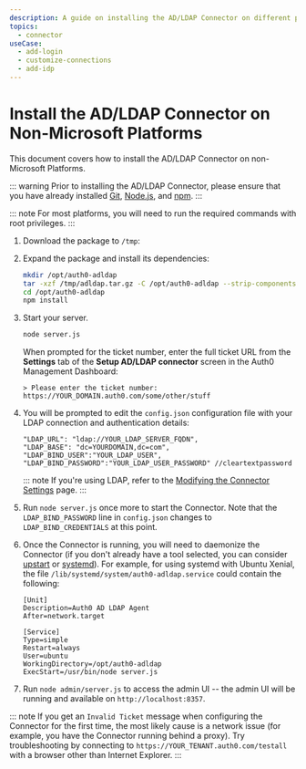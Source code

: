 ```yaml
---
description: A guide on installing the AD/LDAP Connector on different platforms.
topics:
  - connector
useCase:
  - add-login
  - customize-connections
  - add-idp
---
```

# Install the AD/LDAP Connector on Non-Microsoft Platforms

This document covers how to install the AD/LDAP Connector on non-Microsoft Platforms.

::: warning
Prior to installing the AD/LDAP Connector, please ensure that you have already installed [Git](https://git-scm.com/download/linux), [Node.js](https://nodejs.org), and [npm](http://blog.npmjs.org/post/85484771375/how-to-install-npm).
:::

::: note
For most platforms, you will need to run the required commands with root privileges.
:::

1. Download the <a class="download-github" href=""></a> package to `/tmp`:

    <code class="curl-example"></code>

2. Expand the <a class="download-github" href=""></a> package and install its dependencies:

    ```bash
    mkdir /opt/auth0-adldap
    tar -xzf /tmp/adldap.tar.gz -C /opt/auth0-adldap --strip-components=1
    cd /opt/auth0-adldap
    npm install
    ```

3. Start your server.

    ```bash
    node server.js
    ```

    When prompted for the ticket number, enter the full ticket URL from the **Settings** tab of the **Setup AD/LDAP connector** screen in the Auth0 Management Dashboard:

    ```text
    > Please enter the ticket number: https://YOUR_DOMAIN.auth0.com/some/other/stuff
    ```

4. You will be prompted to edit the `config.json` configuration file with your LDAP connection and authentication details:

    ```text
    "LDAP_URL": "ldap://YOUR_LDAP_SERVER_FQDN",
    "LDAP_BASE": "dc=YOURDOMAIN,dc=com",
    "LDAP_BIND_USER":"YOUR_LDAP_USER",
    "LDAP_BIND_PASSWORD":"YOUR_LDAP_USER_PASSWORD" //cleartextpassword
    ```

    ::: note
    If you're using LDAP, refer to the [Modifying the Connector Settings](/connector/modify) page.
    :::

5. Run `node server.js` once more to start the Connector. Note that the `LDAP_BIND_PASSWORD` line in `config.json` changes to `LDAP_BIND_CREDENTIALS` at this point.

6. Once the Connector is running, you will need to daemonize the Connector (if you don't already have a tool selected, you can consider [upstart](http://upstart.ubuntu.com/) or [systemd](https://www.freedesktop.org/wiki/Software/systemd/)). For example, for using systemd with Ubuntu Xenial, the file `/lib/systemd/system/auth0-adldap.service` could contain the following:
  
	```text
    [Unit]
    Description=Auth0 AD LDAP Agent
    After=network.target
    
    [Service]
    Type=simple
    Restart=always
    User=ubuntu
    WorkingDirectory=/opt/auth0-adldap
    ExecStart=/usr/bin/node server.js
    ```

<script type="text/javascript">
  $.getJSON('https://cdn.auth0.com/connector/windows/latest.json', function (data) {
    $('.download-github')
        .attr('href', 'https://github.com/auth0/ad-ldap-connector/releases/tag/v' + data.version)
        .text('adldap-' + data.version);

    $('.curl-example')
      .text('curl -Lo /tmp/adldap.tar.gz https://github.com/auth0/ad-ldap-connector/archive/v' + data.version + '.tar.gz');
  })
</script>

7. Run `node admin/server.js` to access the admin UI -- the admin UI will be running and available on `http://localhost:8357`.

::: note
If you get an `Invalid Ticket` message when configuring the Connector for the first time, the most likely cause is a network issue (for example, you have the Connector running behind a proxy). Try troubleshooting by connecting to `https://YOUR_TENANT.auth0.com/testall` with a browser other than Internet Explorer.
:::
